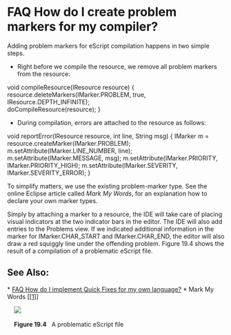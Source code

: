 

FAQ How do I create problem markers for my compiler?
====================================================

Adding problem markers for eScript compilation happens in two simple steps.

  

*   Right before we compile the resource, we remove all problem markers from the resource:

void compileResource(IResource resource) {
   resource.deleteMarkers(IMarker.PROBLEM, 
      true, IResource.DEPTH_INFINITE);      
   doCompileResource(resource);
}

  

*   During compilation, errors are attached to the resource as follows:

void reportError(IResource resource, int line, String msg) {
   IMarker m = resource.createMarker(IMarker.PROBLEM);
   m.setAttribute(IMarker.LINE_NUMBER, line);
   m.setAttribute(IMarker.MESSAGE, msg);
   m.setAttribute(IMarker.PRIORITY, IMarker.PRIORITY_HIGH);
   m.setAttribute(IMarker.SEVERITY, IMarker.SEVERITY_ERROR);
}

  
To simplify matters, we use the existing problem-marker type. See the online Eclipse article called _Mark My Words_, for an explanation how to declare your own marker types.

Simply by attaching a marker to a resource, the IDE will take care of placing visual indicators at the two indicator bars in the editor. The IDE will also add entries to the Problems view. If we indicated additional information in the marker for IMarker.CHAR_START and IMarker.CHAR_END, the editor will also draw a red squiggly line under the offending problem. Figure 19.4 shows the result of a compilation of a problematic eScript file.

See Also:
---------

  \* [FAQ How do I implement Quick Fixes for my own language?](./FAQ_How_do_I_implement_Quick_Fixes_for_my_own_language.md "FAQ How do I implement Quick Fixes for my own language?")
  \* Mark My Words \[[\[1\]](https://www.eclipse.org/articles/Article-Mark%20My%20Words/mark-my-words.html)\]

  

    <img src=../images/escript-markers.png>

    **Figure 19.4**   A problematic eScript file

